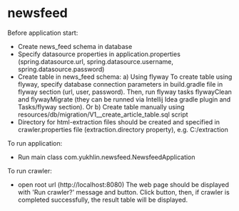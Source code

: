 # newsfeed
Before application start:
- Create news_feed schema in database
- Specify datasource properties in application.properties (spring.datasource.url, spring.datasource.username, spring.datasource.password)
- Create table in news_feed schema:
 a) Using flyway
    To create table using flyway, specify database connection parameters in build.gradle file in flyway section (url, user, password).
    Then, run flyway tasks flywayClean and flywayMigrate (they can be runned via Intellij Idea gradle plugin and Tasks/flyway section).
    Or
 b) Create table manually using resources/db/migration/V1__create_article_table.sql script
- Directory for html-extraction files should be created and specified in crawler.properties file (extraction.directory property), e.g. C:/extraction

To run application:
- Run main class com.yukhlin.newsfeed.NewsfeedApplication

To run crawler:
- open root url (http://localhost:8080)
The web page should be displayed with 'Run crawler?' message and button. Click button, then, if crawler is completed successfully, the result table will be displayed.
